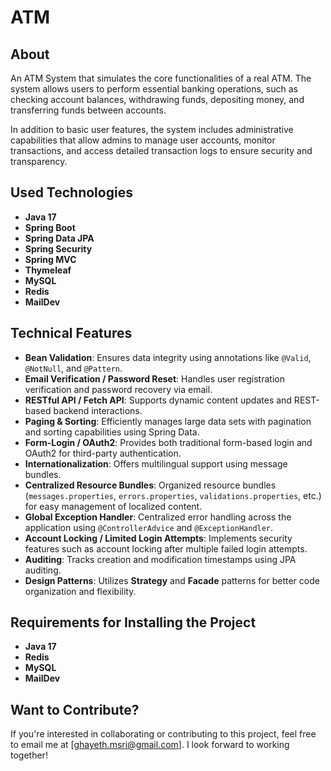 # ATM

## About 
An ATM System that simulates the core functionalities of a real ATM. The system allows users to perform essential banking operations, such as checking account balances, withdrawing funds, depositing money, and transferring funds between accounts.

In addition to basic user features, the system includes administrative capabilities that allow admins to manage user accounts, monitor transactions, and access detailed transaction logs to ensure security and transparency.

## Used Technologies
* **Java 17**
* **Spring Boot**
* **Spring Data JPA**
* **Spring Security**
* **Spring MVC**
* **Thymeleaf**
* **MySQL**
* **Redis**
* **MailDev**

## Technical Features
* **Bean Validation**: Ensures data integrity using annotations like `@Valid`, `@NotNull`, and `@Pattern`.
* **Email Verification / Password Reset**: Handles user registration verification and password recovery via email.
* **RESTful API / Fetch API**: Supports dynamic content updates and REST-based backend interactions.
* **Paging & Sorting**: Efficiently manages large data sets with pagination and sorting capabilities using Spring Data.
* **Form-Login / OAuth2**: Provides both traditional form-based login and OAuth2 for third-party authentication.
* **Internationalization**: Offers multilingual support using message bundles.
* **Centralized Resource Bundles**: Organized resource bundles (`messages.properties`, `errors.properties`, `validations.properties`, etc.) for easy management of localized content.
* **Global Exception Handler**: Centralized error handling across the application using `@ControllerAdvice` and `@ExceptionHandler`.
* **Account Locking / Limited Login Attempts**: Implements security features such as account locking after multiple failed login attempts.
* **Auditing**: Tracks creation and modification timestamps using JPA auditing.
* **Design Patterns**: Utilizes **Strategy** and **Facade** patterns for better code organization and flexibility.

## Requirements for Installing the Project
* **Java 17**
* **Redis**
* **MySQL**
* **MailDev**

## Want to Contribute?
If you're interested in collaborating or contributing to this project, feel free to email me at [ghayeth.msri@gmail.com]. I look forward to working together!
